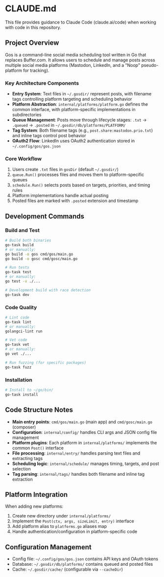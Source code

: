 # CLAUDE.md

This file provides guidance to Claude Code (claude.ai/code) when working with code in this repository.

## Project Overview

Gos is a command-line social media scheduling tool written in Go that replaces Buffer.com. It allows users to schedule and manage posts across multiple social media platforms (Mastodon, LinkedIn, and a "Noop" pseudo-platform for tracking).

### Key Architecture Components

- **Entry System**: Text files in `~/.gosdir/` represent posts, with filename tags controlling platform targeting and scheduling behavior
- **Platform Abstraction**: `internal/platforms/platform.go` defines the common interface, with platform-specific implementations in subdirectories
- **Queue Management**: Posts move through lifecycle stages: `.txt` → `.queued` → `.posted` in `~/.gosdir/db/platforms/PLATFORM/`
- **Tag System**: Both filename tags (e.g., `post.share:mastodon.prio.txt`) and inline tags control post behavior
- **OAuth2 Flow**: LinkedIn uses OAuth2 authentication stored in `~/.config/gos/gos.json`

### Core Workflow

1. Users create `.txt` files in `gosDir` (default `~/.gosdir/`)
2. `queue.Run()` processes files and moves them to platform-specific queues
3. `schedule.Run()` selects posts based on targets, priorities, and timing rules
4. Platform implementations handle actual posting
5. Posted files are marked with `.posted` extension and timestamp

## Development Commands

### Build and Test
```bash
# Build both binaries
go-task build
# or manually:
go build -o gos cmd/gos/main.go
go build -o gosc cmd/gosc/main.go

# Run tests
go-task test
# or manually:
go test -v ./...

# Development build with race detection
go-task dev
```

### Code Quality
```bash
# Lint code
go-task lint
# or manually:
golangci-lint run

# Vet code
go-task vet
# or manually:
go vet ./...

# Run fuzzing (for specific packages)
go-task fuzz
```

### Installation
```bash
# Install to ~/go/bin/
go-task install
```

## Code Structure Notes

- **Main entry points**: `cmd/gos/main.go` (main app) and `cmd/gosc/main.go` (composer)
- **Configuration**: `internal/config/` handles CLI args and JSON config file management
- **Platform plugins**: Each platform in `internal/platforms/` implements the common `Post()` interface
- **File processing**: `internal/entry/` handles parsing text files and extracting tags
- **Scheduling logic**: `internal/schedule/` manages timing, targets, and post selection
- **Tag parsing**: `internal/tags/` handles both filename and inline tag extraction

## Platform Integration

When adding new platforms:
1. Create new directory under `internal/platforms/`
2. Implement the `Post(ctx, args, sizeLimit, entry)` interface
3. Add platform alias to `platforms.go` aliases map
4. Handle authentication/configuration in platform-specific code

## Configuration Management

- Config file: `~/.config/gos/gos.json` contains API keys and OAuth tokens
- Database: `~/.gosdir/db/platforms/` contains queued and posted files
- Cache: `~/.gosdir/cache/` (configurable via `--cacheDir`)